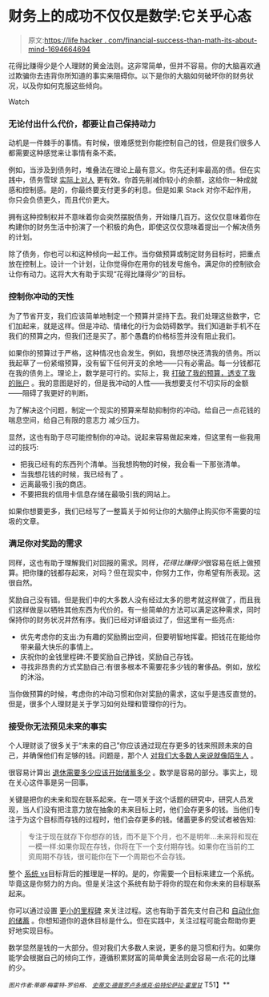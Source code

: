 # 财务上的成功不仅仅是数学:它关乎心态

> 原文:[https://life hacker . com/financial-success-than-math-its-about-mind-1694664694](https://lifehacker.com/financial-success-is-more-than-math-its-about-mindset-1694664694)

花得比赚得少是个人理财的黄金法则。这非常简单，但并不容易。你的大脑喜欢通过欺骗你去违背你所知道的事实来阻碍你。以下是你的大脑如何破坏你的财务状况，以及你如何克服这些倾向。

Watch

### 无论付出什么代价，都要让自己保持动力

动机是一件棘手的事情。有时候，很难感觉到你能控制自己的钱，但是我们很多人都需要这种感觉来让事情有条不紊。

例如，当涉及到债务时，堆叠法在理论上最有意义。你先还利率最高的债。但在实践中，债务雪球 [实际上对人](http://lifehacker.com/pay-off-small-balances-first-for-better-odds-of-elimina-5940989) 更有效。你首先削减你较小的余额，这给你一种成就感和控制感。是的，你最终要支付更多的利息。但是如果 Stack 对你不起作用，你只会负债更久，而且代价更大。

拥有这种控制权并不意味着你会突然摆脱债务，开始赚几百万。这仅仅意味着你在构建你的财务生活中扮演了一个积极的角色，即使这仅仅意味着提出一个解决债务的计划。

除了债务，你也可以和这种倾向一起工作。当你做预算或制定财务目标时，把重点放在控制上。设计一个计划，让你觉得你在用你的钱发号施令。满足你的控制欲会让你有动力。这将大大有助于实现“花得比赚得少”的目标。

### 控制你冲动的天性

为了节省开支，我们应该简单地制定一个预算并坚持下去。我们处理这些数字，它们加起来，就是这样。但是冲动、情绪化的行为会妨碍数学。我们知道新手机不在我们的预算之内，但我们还是买了。那个愚蠢的价格标签并没有阻止我们。

如果你的预算过于严格，这种情况也会发生。例如，我想尽快还清我的债务。所以我起草了一份紧缩预算，没有留下任何开支的余地——只有必需品。每一分钱都花在我的债务上。理论上，数学是可行的。实际上，我 [打破了我的预算，透支了我的账户](http://twocents.lifehacker.com/money-saving-habits-that-can-backfire-and-wreck-your-fi-1564111677) 。我的意图是好的，但是我冲动的人性——我想要支付不切实际的金额——阻碍了我更好的判断。

为了解决这个问题，制定一个现实的预算来帮助抑制你的冲动。给自己一点花钱的喘息空间，给自己有限的意志力 减少压力。

显然，这也有助于尽可能控制你的冲动。说起来容易做起来难，但这里有一些我用过的技巧:

*   把我已经有的东西列个清单。当我想购物的时候，我会看一下那张清单。
*   当我想花钱的时候，我已经有了 。
*   远离最吸引我的商店。
*   不要把我的信用卡信息存储在最吸引我的网站上。

如果你想要更多，我们已经写了一整篇关于如何让你的大脑停止购买你不需要的垃圾的文章。

### 满足你对奖励的需求

同样，这也有助于理解我们对回报的需求。同样，*花得比赚得少*很容易在纸上做预算。把你赚的钱都存起来，对吗？但在现实中，你努力工作，你希望有所表现。这很自然。

奖励自己没有错。但是我们中的大多数人没有经过太多的思考就这样做了，而且我们这样做是以牺牲其他东西为代价的。有一些简单的方法可以满足这种需求，同时保持你的财务状况井然有序。我们已经对详细谈过了，但这里有一些亮点:

*   优先考虑你的支出:为有趣的奖励腾出空间，但要明智地挥霍。把钱花在能给你带来最大快乐的事情上。
*   庆祝你的金钱里程碑:不要奖励自己挣钱，奖励自己存钱。
*   寻找非昂贵的方式奖励自己:有很多根本不需要花多少钱的奢侈品。例如，放松的沐浴。

当你做预算的时候，考虑你的冲动习惯和你对奖励的需求，这似乎是违反直觉的。但是，很多个人理财是关于学习如何处理和管理你的行为。

### 接受你无法预见未来的事实

个人理财谈了很多关于“未来的自己”你应该通过现在存更多的钱来照顾未来的自己，并确保他们有足够的钱。问题是，那个人 [对我们大多数人来说就像陌生人](http://lifehacker.com/harness-your-minds-future-self-bias-to-make-better-de-1629209080) 。

很容易计算出 [退休需要多少](http://lifehacker.com/how-much-you-should-have-saved-in-your-retirement-accou-1663712527)[应该开始储蓄多少](http://lifehacker.com/how-much-of-your-income-to-save-based-on-when-you-want-1689402509) 。数学是容易的部分。事实上，现在关心这件事是另一回事。

关键是把你的未来和现在联系起来。在一项关于这个话题的研究中，研究人员发现，当人们没有把注意力放在抽象的未来目标上时，他们会存更多的钱。当他们专注于为这个目标而存钱的过程时，他们会存更多的钱。储蓄更多的受试者被告知:

> 专注于现在就存下你想存的钱，而不是下个月，也不是明年...未来将和现在一模一样:如果你现在存钱，你将在下一个支付期存钱。如果你在当前的工资周期不存钱，很可能你在下一个周期也不会存钱。

整个 [系统 vs](http://lifehacker.com/dilberts-scott-adams-on-willpower-have-systems-not-go-1659865519)目标背后的推理是一样的。是的，你需要一个目标来建立一个系统。毕竟这是你努力的方向。但是关注这个系统有助于将你的现在和你未来的目标联系起来。

你可以通过设置 [更小的里程碑](http://twocents.lifehacker.com/set-smaller-milestones-to-better-reach-a-financial-goal-1545820919) 来关注过程。这也有助于首先支付自己和 [自动化你的储蓄](http://lifehacker.com/automate-your-finances-to-spend-less-time-managing-your-5702973) 。你想知道你的退休目标是什么。但在实践中，关注过程可能会帮助你更好地实现目标。

数学显然是钱的一大部分。但对我们大多数人来说，更多的是习惯和行为。如果你能学会根据自己的倾向工作，遵循积累财富的简单黄金法则会容易一点:花的比赚的少。

<small>*图片作者:蒂娜·梅霍特-罗伯格、*</small> [<small>*史蒂文·德普罗*</small>](https://www.flickr.com/photos/stevendepolo/6950398461)<small></small>*[<small>*卢多维克·伯特伦*</small>](https://www.flickr.com/photos/23912576@N05/2962194797)<small></small>*[<small>*萨拉·霍里甘*</small>](https://www.flickr.com/photos/horrigans/4994657587/in/photolist-8BmVFZ-4uVrcU-4Kk48q-2sG2L-62oEU-4KfMP4-7yZvMw-eoN3M-4sY6fm-7fgnpp-3o1ui4-ejq5W4-cGcxD-6bfWYr-7YQdNq-3jwM9-citUp-9eiAqK-e5bQV-2kV2zb-jPLjXR-7wdz2f-D8q9f-6w5wb8-53UMmR-EUJFh-4KfMqi-4tu1hg-cwTiR-5ca8-iXK7S-Kmpsk-4mNNMw-4gQLtS-chKoJ-hVDGQ-7yewtu-7yew49-ao6sQS-4k6aiF-9PnTBZ-5cvFyG-7hnFY8-7hrsNq-cyqGj9-5D8Aa-7358xe-4on47o-8Qv2YQ-6Yt8Ze) T51】**